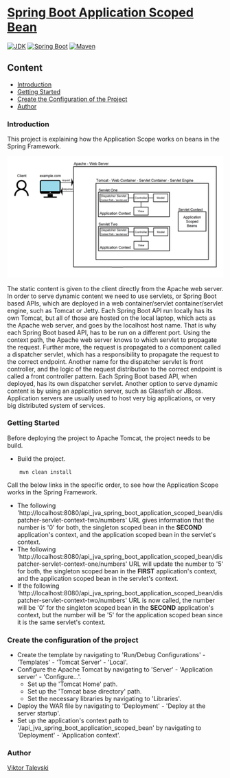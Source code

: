 # [Spring Boot Application Scoped Bean](https://docs.spring.io/spring-framework/docs/current/javadoc-api/org/springframework/web/context/annotation/ApplicationScope.html)

[![JDK](https://img.shields.io/badge/JDK-14.0.2-brightgreen?logo=java)](https://www.oracle.com/java/technologies/javase/jdk14-archive-downloads.html)
[![Spring Boot](https://img.shields.io/badge/Spring%20Boot-2.3.10-brightgreen?logo=spring)](https://mvnrepository.com/artifact/org.springframework.boot/spring-boot-starter-parent/2.3.10.RELEASE)
[![Maven](https://img.shields.io/badge/Maven-3.6.3-brightgreen?logo=apache-maven)](http://maven.apache.org/download.cgi)

## Content

- [Introduction](#introduction)
- [Getting Started](#getting-started)
- [Create the Configuration of the Project](#create-the-configuration-of-the-project)
- [Author](#author)

### Introduction <a name="introduction"></a>

This project is explaining how the Application Scope works on beans in the Spring Framework.

![Servlet Context vs. Application Context](./src/main/resources/servlet_context_vs_application_context.png)

The static content is given to the client directly from the Apache web server. In order to serve dynamic content we need
to use servlets, or Spring Boot based APIs, which are deployed in a web container/servlet container/servlet engine, such
as Tomcat or Jetty. Each Spring Boot API run locally has its own Tomcat, but all of those are hosted on the local
laptop, which acts as the Apache web server, and goes by the localhost host name. That is why each Spring Boot based
API, has to be run on a different port. Using the context path, the Apache web server knows to which servlet to
propagate the request. Further more, the request is propagated to a component called a dispatcher servlet, which has a
responsibility to propagate the request to the correct endpoint. Another name for the dispatcher servlet is front
controller, and the logic of the request distribution to the correct endpoint is called a front controller pattern. Each
Spring Boot based API, when deployed, has its own dispatcher servlet. Another option to serve dynamic content is by
using an application server, such as Glassfish or JBoss. Application servers are usually used to host very big
applications, or very big distributed system of services.

### Getting Started <a name="getting-started"></a>

Before deploying the project to Apache Tomcat, the project needs to be build.

- Build the project.

```
    mvn clean install
```

Call the below links in the specific order, to see how the Application Scope works in the Spring Framework.
- The following 'http://localhost:8080/api_jva_spring_boot_application_scoped_bean/dispatcher-servlet-context-two/numbers' URL gives information that the number is '0' for both, the singleton scoped bean in the <strong>SECOND</strong> application's context, and the application scoped bean in the servlet's context.
- The following 'http://localhost:8080/api_jva_spring_boot_application_scoped_bean/dispatcher-servlet-context-one/numbers' URL will update the number to '5' for both, the singleton scoped bean in the <strong>FIRST</strong> application's context, and the application scoped bean in the servlet's context.
- If the following 'http://localhost:8080/api_jva_spring_boot_application_scoped_bean/dispatcher-servlet-context-two/numbers' URL is now called, the number will be '0' for the singleton scoped bean in the <strong>SECOND</strong> application's context, but the number will be '5' for the application scoped bean since it is the same servlet's context.

### Create the configuration of the project <a name="create-the-configuration-of-the-project"></a>

- Create the template by navigating to 'Run/Debug Configurations' - 'Templates' - 'Tomcat Server' - 'Local'.
- Configure the Apache Tomcat by navigating to 'Server' - 'Application server' - 'Configure...'.
    - Set up the 'Tomcat Home' path.
    - Set up the 'Tomcat base directory' path.
    - Set the necessary libraries by navigating to 'Libraries'.
- Deploy the WAR file by navigating to 'Deployment' - 'Deploy at the server startup'.
- Set up the application's context path to '/api_jva_spring_boot_application_scoped_bean' by navigating to 'Deployment' - 'Application context'.

### Author <a name="author"></a>

[Viktor Talevski](https://www.linkedin.com/in/viktor-talevski-a7366794)
